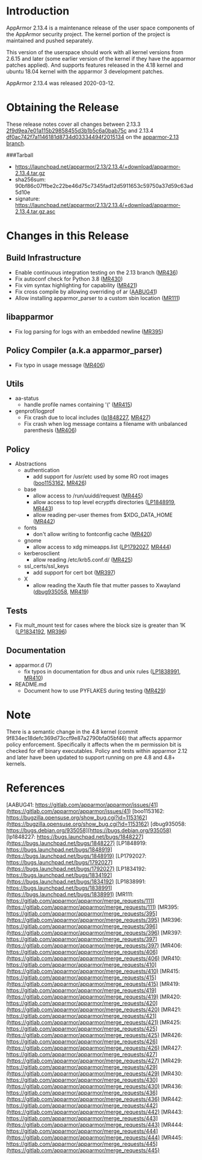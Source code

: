 Introduction
============


AppArmor 2.13.4 is a maintenance release of the user space components
of the AppArmor security project. The kernel portion of the project
is maintained and pushed separately.

This version of the userspace should work with all kernel versions from
2.6.15 and later (some earlier version of the kernel if they have the
apparmor patches applied). And supports features released in the 4.18
kernel and ubuntu 18.04 kernel with the apparmor 3 development patches.

AppArmor 2.13.4 was released 2020-03-12.


# Obtaining the Release
These release notes cover all changes between 2.13.3 [2f9d9ea7e01a115b29858455d3b1b5c6a0bab75c](https://gitlab.com/apparmor/apparmor/-/commit2f9d9ea7e01a115b29858455d3b1b5c6a0bab75c) and 2.13.4 [df0ac742f7a1146181d8734d03334494f2015134](https://gitlab.com/apparmor/apparmor/-/commitdf0ac742f7a1146181d8734d03334494f2015134) on the [apparmor-2.13 branch](https://gitlab.com/apparmor/apparmor/tree/apparmor-2.13).

###Tarball
-   <https://launchpad.net/apparmor/2.13/2.13.4/+download/apparmor-2.13.4.tar.gz>
-   sha256sum: 90bf86c07ffbe2c22be46d75c7345fad12d5911653c59750a37d59c63ad5d10e
-   signature: <https://launchpad.net/apparmor/2.13/2.13.4/+download/apparmor-2.13.4.tar.gz.asc>

# Changes in this Release


Build Infrastructure
--------------------
- Enable continuous integration testing on the 2.13 branch ([MR436](https://gitlab.com/apparmor/apparmor/merge_requests/436))
- Fix autoconf check for Python 3.8 ([MR430](https://gitlab.com/apparmor/apparmor/merge_requests/430))
- Fix vim syntax highlighting for capability ([MR421](https://gitlab.com/apparmor/apparmor/merge_requests/421))
- Fix cross compile by allowing overriding of ar ([AABUG41](https://gitlab.com/apparmor/apparmor/issues/41))
- Allow installing apparmor_parser to a custom sbin location ([MR111](https://gitlab.com/apparmor/apparmor/merge_requests/111))


libapparmor
-----------
- Fix log parsing for logs with an embedded newline ([MR395](https://gitlab.com/apparmor/apparmor/merge_requests/395))


Policy Compiler (a.k.a apparmor\_parser)
----------------------------------------
- Fix typo in usage message ([MR406](https://gitlab.com/apparmor/apparmor/merge_requests/406))


Utils
-----
- aa-status
  - handle profile names containing '(' ([MR415](https://gitlab.com/apparmor/apparmor/merge_requests/415))
- genprof/logprof
  - Fix crash due to local includes ([lp1848227](https://bugs.launchpad.net/bugs/1848227), [MR427](https://gitlab.com/apparmor/apparmor/merge_requests/427))
  - Fix crash when log message contains a filename with unbalanced parenthesis ([MR406](https://gitlab.com/apparmor/apparmor/merge_requests/406))



Policy
------
- Abstractions
  - authentication
    - add support for /usr/etc used by some RO root images ([boo1153162](https://bugzilla.opensuse.org/show_bug.cgi?id=1153162), [MR426](https://gitlab.com/apparmor/apparmor/merge_requests/426)) 
  - base
    - allow access to /run/uuidd/request ([MR445](https://gitlab.com/apparmor/apparmor/merge_requests/445))
    - allow access to top level ecryptfs directories ([LP1848919](https://bugs.launchpad.net/bugs/1848919), [MR443](https://gitlab.com/apparmor/apparmor/merge_requests/443))
    - allow reading per-user themes from $XDG_DATA_HOME ([MR442](https://gitlab.com/apparmor/apparmor/merge_requests/442))
  - fonts
    - don't allow writing to fontconfig cache ([MR420](https://gitlab.com/apparmor/apparmor/merge_requests/420))
  - gnome
    - allow access to xdg mimeapps.list ([LP1792027](https://bugs.launchpad.net/bugs/1792027), [MR444](https://gitlab.com/apparmor/apparmor/merge_requests/444))
  - kerberosclient
    - allow reading /etc/krb5.conf.d/ ([MR425](https://gitlab.com/apparmor/apparmor/merge_requests/425))
  - ssl_certs/ssl_keys
    - add support for cert bot ([MR397](https://gitlab.com/apparmor/apparmor/merge_requests/397))
  - X
    - allow reading the Xauth file that mutter passes to Xwayland ([dbug935058](https://bugs.debian.org/935058), [MR419](https://gitlab.com/apparmor/apparmor/merge_requests/419))


Tests
-----
- Fix mult_mount test for cases where the block size is greater than 1K ([LP1834192](https://bugs.launchpad.net/bugs/1834192), [MR396](https://gitlab.com/apparmor/apparmor/merge_requests/396))


Documentation
-------------

- apparmor.d (7)
  - fix typos in documentation for dbus and unix rules ([LP1838991](https://bugs.launchpad.net/bugs/1838991), [MR410](https://gitlab.com/apparmor/apparmor/merge_requests/410))
- README.md
  - Document how to use PYFLAKES during testing ([MR429](https://gitlab.com/apparmor/apparmor/merge_requests/429))


Note
====

There is a semantic change in the 4.8 kernel (commit
9f834ec18defc369d73ccf9e87a2790bfa05bf46) that affects apparmor policy
enforcement. Specifically it affects when the m permission bit is
checked for elf binary executables. Policy and tests within apparmor
2.12 and later have been updated to support running on pre 4.8 and 4.8+ kernels.


# References

[AABUG41: https://gitlab.com/apparmor/apparmor/issues/41](https://gitlab.com/apparmor/apparmor/issues/41)
[boo1153162: https://bugzilla.opensuse.org/show_bug.cgi?id=1153162](https://bugzilla.opensuse.org/show_bug.cgi?id=1153162)
[dbug935058: https://bugs.debian.org/935058](https://bugs.debian.org/935058)
[lp1848227: https://bugs.launchpad.net/bugs/1848227](https://bugs.launchpad.net/bugs/1848227)
[LP1848919: https://bugs.launchpad.net/bugs/1848919](https://bugs.launchpad.net/bugs/1848919)
[LP1792027: https://bugs.launchpad.net/bugs/1792027](https://bugs.launchpad.net/bugs/1792027)
[LP1834192: https://bugs.launchpad.net/bugs/1834192](https://bugs.launchpad.net/bugs/1834192)
[LP1838991: https://bugs.launchpad.net/bugs/1838991](https://bugs.launchpad.net/bugs/1838991)
[MR111: https://gitlab.com/apparmor/apparmor/merge_requests/111](https://gitlab.com/apparmor/apparmor/merge_requests/111)
[MR395: https://gitlab.com/apparmor/apparmor/merge_requests/395](https://gitlab.com/apparmor/apparmor/merge_requests/395)
[MR396: https://gitlab.com/apparmor/apparmor/merge_requests/396](https://gitlab.com/apparmor/apparmor/merge_requests/396)
[MR397: https://gitlab.com/apparmor/apparmor/merge_requests/397](https://gitlab.com/apparmor/apparmor/merge_requests/397)
[MR406: https://gitlab.com/apparmor/apparmor/merge_requests/406](https://gitlab.com/apparmor/apparmor/merge_requests/406)
[MR410: https://gitlab.com/apparmor/apparmor/merge_requests/410](https://gitlab.com/apparmor/apparmor/merge_requests/410)
[MR415: https://gitlab.com/apparmor/apparmor/merge_requests/415](https://gitlab.com/apparmor/apparmor/merge_requests/415)
[MR419: https://gitlab.com/apparmor/apparmor/merge_requests/419](https://gitlab.com/apparmor/apparmor/merge_requests/419)
[MR420: https://gitlab.com/apparmor/apparmor/merge_requests/420](https://gitlab.com/apparmor/apparmor/merge_requests/420)
[MR421: https://gitlab.com/apparmor/apparmor/merge_requests/421](https://gitlab.com/apparmor/apparmor/merge_requests/421)
[MR425: https://gitlab.com/apparmor/apparmor/merge_requests/425](https://gitlab.com/apparmor/apparmor/merge_requests/425)
[MR426: https://gitlab.com/apparmor/apparmor/merge_requests/426](https://gitlab.com/apparmor/apparmor/merge_requests/426)
[MR427: https://gitlab.com/apparmor/apparmor/merge_requests/427](https://gitlab.com/apparmor/apparmor/merge_requests/427)
[MR429: https://gitlab.com/apparmor/apparmor/merge_requests/429](https://gitlab.com/apparmor/apparmor/merge_requests/429)
[MR430: https://gitlab.com/apparmor/apparmor/merge_requests/430](https://gitlab.com/apparmor/apparmor/merge_requests/430)
[MR436: https://gitlab.com/apparmor/apparmor/merge_requests/436](https://gitlab.com/apparmor/apparmor/merge_requests/436)
[MR442: https://gitlab.com/apparmor/apparmor/merge_requests/442](https://gitlab.com/apparmor/apparmor/merge_requests/442)
[MR443: https://gitlab.com/apparmor/apparmor/merge_requests/443](https://gitlab.com/apparmor/apparmor/merge_requests/443)
[MR444: https://gitlab.com/apparmor/apparmor/merge_requests/444](https://gitlab.com/apparmor/apparmor/merge_requests/444)
[MR445: https://gitlab.com/apparmor/apparmor/merge_requests/445](https://gitlab.com/apparmor/apparmor/merge_requests/445)
